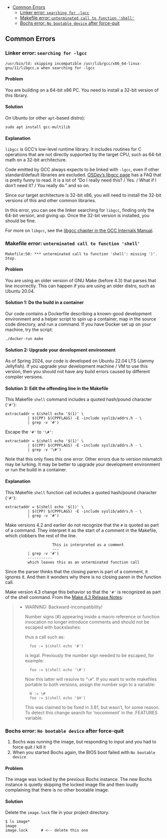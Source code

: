   - [Common Errors](#common-errors)
      - [Linker error: `searching for
        -lgcc`](#linker-error-searching-for--lgcc)
      - [Makefile error: `unterminated call to function
        'shell'`](#makefile-error-unterminated-call-to-function-shell)
      - [Bochs error: `No bootable device` after
        force-quit](#bochs-error-no-bootable-device-after-force-quit)

## Common Errors

### Linker error: `searching for -lgcc`

    /usr/bin/ld: skipping incompatible /usr/lib/gcc/x86_64-linux-gnu/11/libgcc.a when searching for -lgcc

#### Problem

You are building on a 64-bit x86 PC. You need to install a 32-bit
version of this library.

#### Solution

On Ubuntu (or other `apt`-based distro):

    sudo apt install gcc-multilib

#### Explanation

`libgcc` is GCC’s low-level runtime library. It includes routines for C
operations that are not directly supported by the target CPU, such as
64-bit math on a 32-bit architecture.

Code emitted by GCC always expects to be linked with `-lgcc`, even if
other standard/default libraries are excluded. [OSDev’s libgcc
page](https://wiki.osdev.org/Libgcc) has a FAQ that is pretty funny to
read. It is a lot of “Do I really need this? / Yes. / What if I don’t
need it? / You really do.” and so on.

Since our target architecture is 32-bit x86, you will need to install
the 32-bit versions of this and other common libraries.

In this error, you can see the linker searching for `libgcc`, finding
only the 64-bit version, and giving up. Once the 32-bit version is
installed, you should be fine.

For more on `libgcc`, see the [libgcc chapter in the GCC Internals
Manual](https://gcc.gnu.org/onlinedocs/gccint/Libgcc.html).

### Makefile error: `unterminated call to function 'shell'`

    Makefile:50: *** unterminated call to function 'shell': missing ')'. Stop.

#### Problem

You are using an older version of GNU Make (before 4.3) that parses that
line incorrectly. This can happen if you are using an older distro, such
as Ubuntu 20.04.

#### Solution 1: Do the build in a container

Our code contains a Dockerfile describing a known-good development
environment and a helper script to spin up a container, map in the
source code directory, and run a command. If you have Docker set up on
your machine, try the script:

    ./docker-run make

#### Solution 2: Upgrade your development environment

As of Spring 2024, our code is developed on Ubuntu 22.04 LTS (Jammy
Jellyfish). If you upgrade your development machine / VM to use this
version, then you should not have any build errors caused by different
compiler versions.

#### Solution 3: Edit the offending line in the Makefile

This Makefile `shell` command includes a quoted hash/pound character
(`'#'`):

``` make
extractaddr = $(shell echo '$(1)' \
          | $(CPP) $(CPPFLAGS) -E -include syslib/addrs.h - \
          | grep -v '#')
```

Escape the `'#'` to `'\#'`:

``` make
extractaddr = $(shell echo '$(1)' \
          | $(CPP) $(CPPFLAGS) -E -include syslib/addrs.h - \
          | grep -v '\#')
```

Note that this only fixes this one error. Other errors due to version
mismatch may be lurking. It may be better to upgrade your development
environment or run the build in a container.

#### Explanation

This Makefile `shell` function call includes a quoted hash/pound
character (`'#'`):

``` make
extractaddr = $(shell echo '$(1)' \
          | $(CPP) $(CPPFLAGS) -E -include syslib/addrs.h - \
          | grep -v '#')
```

Make versions 4.2 and earlier do not recognize that the `#` is quoted as
part of a command. They interpret it as the start of a comment in the
Makefile, which clobbers the rest of the line.

``` 
                     This is interpreted as a comment
                     ---
          | grep -v '#')
          -----------
          which leaves this as an unterminated function call
```

Since the parser thinks that the closing paren is part of a comment, it
ignores it. And then it wonders why there is no closing paren in the
function call.

Make version 4.3 change this behavior so that the `'#'` is recognized as
part of the shell command. From the [Make 4.3 Release
Notes](https://lists.gnu.org/archive/html/info-gnu/2020-01/msg00004.html):

>   - WARNING: Backward-incompatibility\!
>     
>     Number signs (\#) appearing inside a macro reference or function
>     invocation no longer introduce comments and should not be escaped
>     with backslashes:
>     
>     thus a call such as:
>     
>     ``` 
>       foo := $(shell echo '#')
>     ```
>     
>     is legal. Previously the number sign needed to be escaped, for
>     example:
>     
>     ``` 
>       foo := $(shell echo '\#')
>     ```
>     
>     Now this latter will resolve to “`\#`”. If you want to write
>     makefiles portable to both versions, assign the number sign to a
>     variable:
>     
>     ``` 
>       H := \#
>       foo := $(shell echo '$H')
>     ```
>     
>     This was claimed to be fixed in 3.81, but wasn’t, for some reason.
>     To detect this change search for ‘nocomment’ in the .FEATURES
>     variable.

### Bochs error: `No bootable device` after force-quit

1.  Bochs was running the image, but responding to input and you had to
    force quit / kill it
2.  When you started Bochs again, the BIOS boot failed with `No bootable
    device`

#### Problem

The image was locked by the previous Bochs instance. The new Bochs
instance is quietly skipping the locked image file and then loudly
complaining that there is no other bootable image.

#### Solution

Delete the `image.lock` file in your project directory.

    $ ls image*
    image
    image.lock      # <-- delete this one
